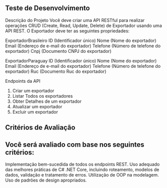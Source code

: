 ## Teste de Desenvolvimento
Descrição do Projeto
Você deve criar uma API RESTful para realizar operações CRUD (Create, Read, Update, Delete) de Exportador usando uma API REST. O Exportador deve ter as seguintes propriedades:

ExportadorBrasileiro
ID (Identificador único)
Nome (Nome do exportador)
Email (Endereço de e-mail do exportador)
Telefone (Número de telefone do exportador)
Cnpj (Documento CNPJ do exportador)

ExportadorParaguay
ID (Identificador único)
Nome (Nome do exportador)
Email (Endereço de e-mail do exportador)
Telefone (Número de telefone do exportador)
Ruc (Documento Ruc do exportador)


Endpoints da API
1. Criar um exportador
2. Listar Todos os exportadores
3. Obter Detalhes de um exportador
4. Atualizar um exportador
5. Excluir um exportador



## Critérios de Avaliação
## Você será avaliado com base nos seguintes critérios:

Implementação bem-sucedida de todos os endpoints REST.
Uso adequado das melhores práticas de C# .NET Core, incluindo roteamento, modelos de dados, validação e tratamento de erros.
Utilização de OOP na modelagem.
Uso de padrões de design apropriados.
